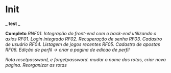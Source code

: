 # Init

**_ test _**

**Completo**
_RNF01. Integração do front-end com o back-end utilizando o axios_
_RF01. Login integrado_
_RF02. Recuperação de senha_
_RF03. Cadastro de usuário_
_RF04. Listagem de jogos recentes_
_RF05. Cadastro de apostas_
_RF06. Edição de perfil -> criar a pagina de edicao de perfil_

_Rota resetpassword, e forgetpassword. mudar o nome das rotas, criar nova pagina._
_Reorganizar as rotas_
